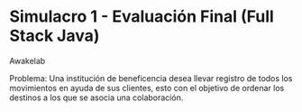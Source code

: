 # Simulacro 1 - Evaluación Final (Full Stack Java)
Awakelab

Problema:
Una institución de beneficencia desea llevar registro de todos los movimientos en ayuda de sus
clientes, esto con el objetivo de ordenar los destinos a los que se asocia una colaboración. 

